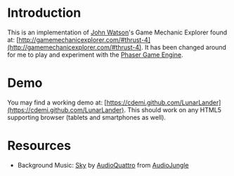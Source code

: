 # Introduction #
This is an implementation of [John Watson](https://twitter.com/yafd)'s Game Mechanic Explorer found at: [http://gamemechanicexplorer.com/#thrust-4](http://gamemechanicexplorer.com/#thrust-4). It has been changed around for me to play and experiment with the [Phaser Game Engine](http://phaser.io).

# Demo #
You may find a working demo at: [https://cdemi.github.com/LunarLander](https://cdemi.github.com/LunarLander). This should work on any HTML5 supporting browser (tablets and smartphones as well).

# Resources #
- Background Music: [Sky](http://audiojungle.net/item/sky/86936) by [AudioQuattro](http://audiojungle.net/user/AudioQuattro) from [AudioJungle](http://audiojungle.net/)